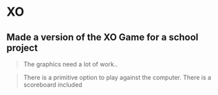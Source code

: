 # XO
## Made a version of the XO Game for a school project

> The graphics need a lot of work..

> There is a primitive option to play against the computer.
> There is a scoreboard included
